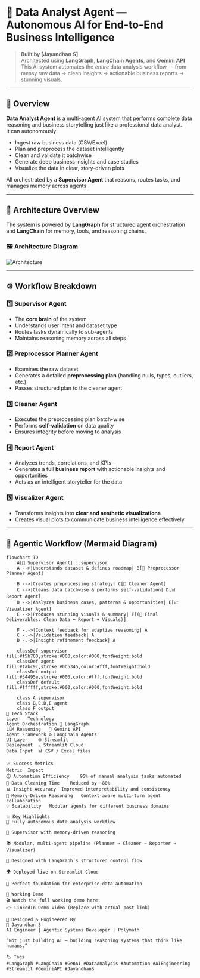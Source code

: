# 🧠 Data Analyst Agent — Autonomous AI for End-to-End Business Intelligence

> **Built by [Jayandhan S]**  
> Architected using **LangGraph**, **LangChain Agents**, and **Gemini API**  
> This AI system automates the *entire* data analysis workflow — from messy raw data → clean insights → actionable business reports → stunning visuals.  

---

## 🚀 Overview

**Data Analyst Agent** is a multi-agent AI system that performs complete data reasoning and business storytelling just like a professional data analyst.  
It can autonomously:

- Ingest raw business data (CSV/Excel)
- Plan and preprocess the dataset intelligently
- Clean and validate it batchwise
- Generate deep business insights and case studies
- Visualize the data in clear, story-driven plots  

All orchestrated by a **Supervisor Agent** that reasons, routes tasks, and manages memory across agents.

---

## 🧩 Architecture Overview

The system is powered by **LangGraph** for structured agent orchestration and **LangChain** for memory, tools, and reasoning chains.

### 🖼️ Architecture Diagram  
![Architecture](https://github.com/user-attachments/assets/bd8470fa-8771-41d0-86d9-301902ba95fb)


---

## ⚙️ Workflow Breakdown

### 1️⃣ Supervisor Agent
- The **core brain** of the system  
- Understands user intent and dataset type  
- Routes tasks dynamically to sub-agents  
- Maintains reasoning memory across all steps

### 2️⃣ Preprocessor Planner Agent
- Examines the raw dataset  
- Generates a detailed **preprocessing plan** (handling nulls, types, outliers, etc.)  
- Passes structured plan to the cleaner agent  

### 3️⃣ Cleaner Agent
- Executes the preprocessing plan batch-wise  
- Performs **self-validation** on data quality  
- Ensures integrity before moving to analysis  

### 4️⃣ Report Agent
- Analyzes trends, correlations, and KPIs  
- Generates a full **business report** with actionable insights and opportunities  
- Acts as an intelligent storyteller for the data  

### 5️⃣ Visualizer Agent
- Transforms insights into **clear and aesthetic visualizations**  
- Creates visual plots to communicate business intelligence effectively  

---

## 🧠 Agentic Workflow (Mermaid Diagram)

```mermaid
flowchart TD
    A[🧠 Supervisor Agent]:::supervisor
    A -->|Understands dataset & defines roadmap| B[🧩 Preprocessor Planner Agent]

    B -->|Creates preprocessing strategy| C[🧼 Cleaner Agent]
    C -->|Cleans data batchwise & performs self-validation| D[📊 Report Agent]
    D -->|Analyzes business cases, patterns & opportunities| E[📈 Visualizer Agent]
    E -->|Produces stunning visuals & summary| F[(📁 Final Deliverables: Clean Data + Report + Visuals)]

    F -.->|Context feedback for adaptive reasoning| A
    C -.->|Validation feedback| A
    D -.->|Insight refinement feedback| A

    classDef supervisor fill:#f5b700,stroke:#000,color:#000,fontWeight:bold
    classDef agent fill:#1abc9c,stroke:#0b5345,color:#fff,fontWeight:bold
    classDef output fill:#34495e,stroke:#000,color:#fff,fontWeight:bold
    classDef default fill:#ffffff,stroke:#000,color:#000,fontWeight:bold

    class A supervisor
    class B,C,D,E agent
    class F output
🧩 Tech Stack
Layer	Technology
Agent Orchestration	🧭 LangGraph
LLM Reasoning	💬 Gemini API
Agent Framework	⚙️ LangChain Agents
UI Layer	🌐 Streamlit
Deployment	☁️ Streamlit Cloud
Data Input	📊 CSV / Excel files

📈 Success Metrics
Metric	Impact
⏱️ Automation Efficiency	95% of manual analysis tasks automated
🧹 Data Cleaning Time	Reduced by ~80%
📊 Insight Accuracy	Improved interpretability and consistency
🔁 Memory-Driven Reasoning	Context-aware multi-turn agent collaboration
💡 Scalability	Modular agents for different business domains

💥 Key Highlights
🤖 Fully autonomous data analysis workflow

🧠 Supervisor with memory-driven reasoning

📚 Modular, multi-agent pipeline (Planner → Cleaner → Reporter → Visualizer)

🧩 Designed with LangGraph’s structured control flow

🌍 Deployed live on Streamlit Cloud

💼 Perfect foundation for enterprise data automation

🎥 Working Demo
🎬 Watch the full working demo here:
👉 LinkedIn Demo Video (Replace with actual post link)

🧱 Designed & Engineered By
👤 Jayandhan S
AI Engineer | Agentic Systems Developer | Polymath

“Not just building AI — building reasoning systems that think like humans.”

🏷️ Tags
#LangGraph #LangChain #GenAI #DataAnalysis #Automation #AIEngineering #Streamlit #GeminiAPI #JayandhanS


